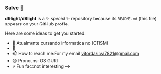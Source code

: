 ###  Salve 👺


**d9light/d9light** is a ✨ _special_ ✨ repository because its `README.md` (this file) appears on your GitHub profile.

Here are some ideas to get you started:

- 🔭 Atualmente cursando informatica no (CTISM)
- 💬
- 📫 How to reach me:For my email vitordasilva7821@gmail.com
- 😄 Pronouns:  OS GURI
- ⚡ Fun fact:not interesting
-->
